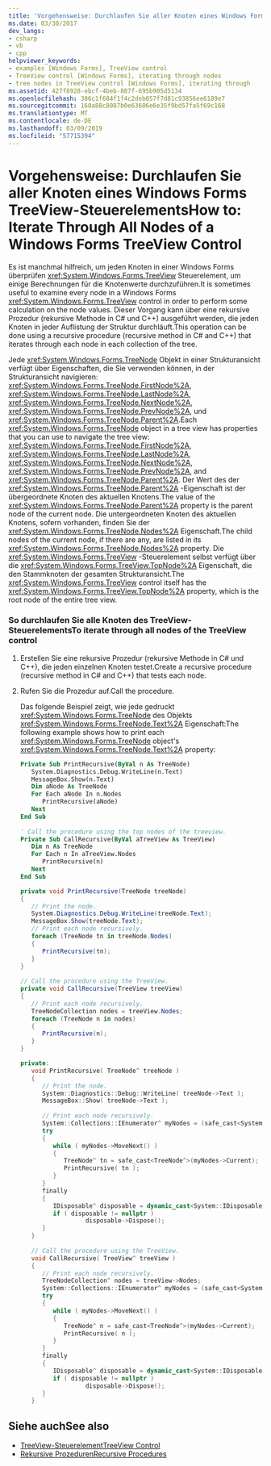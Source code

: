 ```yaml
---
title: 'Vorgehensweise: Durchlaufen Sie aller Knoten eines Windows Forms TreeView-Steuerelements'
ms.date: 03/30/2017
dev_langs:
- csharp
- vb
- cpp
helpviewer_keywords:
- examples [Windows Forms], TreeView control
- TreeView control [Windows Forms], iterating through nodes
- tree nodes in TreeView control [Windows Forms], iterating through
ms.assetid: 427f8928-ebcf-4beb-887f-695b905d5134
ms.openlocfilehash: 306c1f684f1f4c2deb057f7d81c93856ee6189e7
ms.sourcegitcommit: 160a88c8087b0e63606e6e35f9bd57fa5f69c168
ms.translationtype: MT
ms.contentlocale: de-DE
ms.lasthandoff: 03/09/2019
ms.locfileid: "57715394"
---
```

# <a name="how-to-iterate-through-all-nodes-of-a-windows-forms-treeview-control"></a><span data-ttu-id="64794-102">Vorgehensweise: Durchlaufen Sie aller Knoten eines Windows Forms TreeView-Steuerelements</span><span class="sxs-lookup"><span data-stu-id="64794-102">How to: Iterate Through All Nodes of a Windows Forms TreeView Control</span></span>
<span data-ttu-id="64794-103">Es ist manchmal hilfreich, um jeden Knoten in einer Windows Forms überprüfen <xref:System.Windows.Forms.TreeView> Steuerelement, um einige Berechnungen für die Knotenwerte durchzuführen.</span><span class="sxs-lookup"><span data-stu-id="64794-103">It is sometimes useful to examine every node in a Windows Forms <xref:System.Windows.Forms.TreeView> control in order to perform some calculation on the node values.</span></span> <span data-ttu-id="64794-104">Dieser Vorgang kann über eine rekursive Prozedur (rekursive Methode in C# und C++) ausgeführt werden, die jeden Knoten in jeder Auflistung der Struktur durchläuft.</span><span class="sxs-lookup"><span data-stu-id="64794-104">This operation can be done using a recursive procedure (recursive method in C# and C++) that iterates through each node in each collection of the tree.</span></span>  
  
 <span data-ttu-id="64794-105">Jede <xref:System.Windows.Forms.TreeNode> Objekt in einer Strukturansicht verfügt über Eigenschaften, die Sie verwenden können, in der Strukturansicht navigieren: <xref:System.Windows.Forms.TreeNode.FirstNode%2A>, <xref:System.Windows.Forms.TreeNode.LastNode%2A>, <xref:System.Windows.Forms.TreeNode.NextNode%2A>, <xref:System.Windows.Forms.TreeNode.PrevNode%2A>, und <xref:System.Windows.Forms.TreeNode.Parent%2A>.</span><span class="sxs-lookup"><span data-stu-id="64794-105">Each <xref:System.Windows.Forms.TreeNode> object in a tree view has properties that you can use to navigate the tree view: <xref:System.Windows.Forms.TreeNode.FirstNode%2A>, <xref:System.Windows.Forms.TreeNode.LastNode%2A>, <xref:System.Windows.Forms.TreeNode.NextNode%2A>, <xref:System.Windows.Forms.TreeNode.PrevNode%2A>, and <xref:System.Windows.Forms.TreeNode.Parent%2A>.</span></span> <span data-ttu-id="64794-106">Der Wert des der <xref:System.Windows.Forms.TreeNode.Parent%2A> -Eigenschaft ist der übergeordnete Knoten des aktuellen Knotens.</span><span class="sxs-lookup"><span data-stu-id="64794-106">The value of the <xref:System.Windows.Forms.TreeNode.Parent%2A> property is the parent node of the current node.</span></span> <span data-ttu-id="64794-107">Die untergeordneten Knoten des aktuellen Knotens, sofern vorhanden, finden Sie der <xref:System.Windows.Forms.TreeNode.Nodes%2A> Eigenschaft.</span><span class="sxs-lookup"><span data-stu-id="64794-107">The child nodes of the current node, if there are any, are listed in its <xref:System.Windows.Forms.TreeNode.Nodes%2A> property.</span></span> <span data-ttu-id="64794-108">Die <xref:System.Windows.Forms.TreeView> -Steuerelement selbst verfügt über die <xref:System.Windows.Forms.TreeView.TopNode%2A> Eigenschaft, die den Stammknoten der gesamten Strukturansicht.</span><span class="sxs-lookup"><span data-stu-id="64794-108">The <xref:System.Windows.Forms.TreeView> control itself has the <xref:System.Windows.Forms.TreeView.TopNode%2A> property, which is the root node of the entire tree view.</span></span>  
  
### <a name="to-iterate-through-all-nodes-of-the-treeview-control"></a><span data-ttu-id="64794-109">So durchlaufen Sie alle Knoten des TreeView-Steuerelements</span><span class="sxs-lookup"><span data-stu-id="64794-109">To iterate through all nodes of the TreeView control</span></span>  
  
1.  <span data-ttu-id="64794-110">Erstellen Sie eine rekursive Prozedur (rekursive Methode in C# und C++), die jeden einzelnen Knoten testet.</span><span class="sxs-lookup"><span data-stu-id="64794-110">Create a recursive procedure (recursive method in C# and C++) that tests each node.</span></span>  
  
2.  <span data-ttu-id="64794-111">Rufen Sie die Prozedur auf.</span><span class="sxs-lookup"><span data-stu-id="64794-111">Call the procedure.</span></span>  
  
     <span data-ttu-id="64794-112">Das folgende Beispiel zeigt, wie jede gedruckt <xref:System.Windows.Forms.TreeNode> des Objekts <xref:System.Windows.Forms.TreeNode.Text%2A> Eigenschaft:</span><span class="sxs-lookup"><span data-stu-id="64794-112">The following example shows how to print each <xref:System.Windows.Forms.TreeNode> object's <xref:System.Windows.Forms.TreeNode.Text%2A> property:</span></span>  
  
    ```vb  
    Private Sub PrintRecursive(ByVal n As TreeNode)  
       System.Diagnostics.Debug.WriteLine(n.Text)  
       MessageBox.Show(n.Text)  
       Dim aNode As TreeNode  
       For Each aNode In n.Nodes  
          PrintRecursive(aNode)  
       Next  
    End Sub  
  
    ' Call the procedure using the top nodes of the treeview.  
    Private Sub CallRecursive(ByVal aTreeView As TreeView)  
       Dim n As TreeNode  
       For Each n In aTreeView.Nodes  
          PrintRecursive(n)  
       Next  
    End Sub  
    ```  
  
    ```csharp  
    private void PrintRecursive(TreeNode treeNode)  
    {  
       // Print the node.  
       System.Diagnostics.Debug.WriteLine(treeNode.Text);  
       MessageBox.Show(treeNode.Text);  
       // Print each node recursively.  
       foreach (TreeNode tn in treeNode.Nodes)  
       {  
          PrintRecursive(tn);  
       }  
    }  
  
    // Call the procedure using the TreeView.  
    private void CallRecursive(TreeView treeView)  
    {  
       // Print each node recursively.  
       TreeNodeCollection nodes = treeView.Nodes;  
       foreach (TreeNode n in nodes)  
       {  
          PrintRecursive(n);  
       }  
    }  
    ```  
  
    ```cpp  
    private:  
       void PrintRecursive( TreeNode^ treeNode )  
       {  
          // Print the node.  
          System::Diagnostics::Debug::WriteLine( treeNode->Text );  
          MessageBox::Show( treeNode->Text );  
  
          // Print each node recursively.  
          System::Collections::IEnumerator^ myNodes = (safe_cast<System::Collections::IEnumerable^>(treeNode->Nodes))->GetEnumerator();  
          try  
          {  
             while ( myNodes->MoveNext() )  
             {  
                TreeNode^ tn = safe_cast<TreeNode^>(myNodes->Current);  
                PrintRecursive( tn );  
             }  
          }  
          finally  
          {  
             IDisposable^ disposable = dynamic_cast<System::IDisposable^>(myNodes);  
             if ( disposable != nullptr )  
                      disposable->Dispose();  
          }  
       }  
  
       // Call the procedure using the TreeView.  
       void CallRecursive( TreeView^ treeView )  
       {  
          // Print each node recursively.  
          TreeNodeCollection^ nodes = treeView->Nodes;  
          System::Collections::IEnumerator^ myNodes = (safe_cast<System::Collections::IEnumerable^>(nodes))->GetEnumerator();  
          try  
          {  
             while ( myNodes->MoveNext() )  
             {  
                TreeNode^ n = safe_cast<TreeNode^>(myNodes->Current);  
                PrintRecursive( n );  
             }  
          }  
          finally  
          {  
             IDisposable^ disposable = dynamic_cast<System::IDisposable^>(myNodes);  
             if ( disposable != nullptr )  
                      disposable->Dispose();  
          }  
       }  
    ```  
  
## <a name="see-also"></a><span data-ttu-id="64794-113">Siehe auch</span><span class="sxs-lookup"><span data-stu-id="64794-113">See also</span></span>
- [<span data-ttu-id="64794-114">TreeView-Steuerelement</span><span class="sxs-lookup"><span data-stu-id="64794-114">TreeView Control</span></span>](treeview-control-windows-forms.md)
- [<span data-ttu-id="64794-115">Rekursive Prozeduren</span><span class="sxs-lookup"><span data-stu-id="64794-115">Recursive Procedures</span></span>](~/docs/visual-basic/programming-guide/language-features/procedures/recursive-procedures.md)
